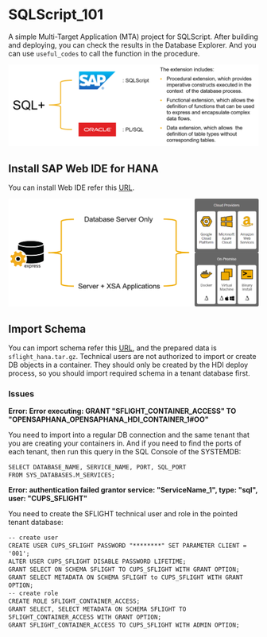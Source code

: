 # SQLScript_101
A simple Multi-Target Application (MTA) project for SQLScript. After building and deploying, you can check the results in the Database Explorer. And you can use `useful_codes` to call the function in the procedure.

![](https://raw.githubusercontent.com/ICHIGOI7E/mdpics/master/SQLScript/2.jpg)
## Install SAP Web IDE for HANA
You can install Web IDE refer this [URL](https://developers.sap.com/sea/topics/sap-hana-express.html).

![](https://raw.githubusercontent.com/ICHIGOI7E/mdpics/master/SQLScript/1.jpg)
## Import Schema
You can import schema refer this [URL](https://blogs.sap.com/2018/12/18/howto-import-sflight-sample-data-into-sap-hana-from-a-local-computer/), and the prepared data is `sflight_hana.tar.gz`.
Technical users are not authorized to import or create DB objects in a container. They should only be created by the HDI deploy process, so you should import required schema in a tenant database first.
### Issues
**Error: Error executing: GRANT "SFLIGHT_CONTAINER_ACCESS" TO "OPENSAPHANA_OPENSAPHANA_HDI_CONTAINER_1#OO"**

You need to import into a regular DB connection and the same tenant that you are creating your containers in. And if you need to find the ports of each tenant, then run this query in the SQL Console of the SYSTEMDB:
```
SELECT DATABASE_NAME, SERVICE_NAME, PORT, SQL_PORT
FROM SYS_DATABASES.M_SERVICES;
```
**Error: authentication failed grantor service: "ServiceName_1", type: "sql", user: "CUPS_SFLIGHT"**

You need to create the SFLIGHT technical user and role in the pointed tenant database:
```
-- create user
CREATE USER CUPS_SFLIGHT PASSWORD "********" SET PARAMETER CLIENT = '001';
ALTER USER CUPS_SFLIGHT DISABLE PASSWORD LIFETIME;
GRANT SELECT ON SCHEMA SFLIGHT TO CUPS_SFLIGHT WITH GRANT OPTION;
GRANT SELECT METADATA ON SCHEMA SFLIGHT to CUPS_SFLIGHT WITH GRANT OPTION;
-- create role
CREATE ROLE SFLIGHT_CONTAINER_ACCESS;
GRANT SELECT, SELECT METADATA ON SCHEMA SFLIGHT TO SFLIGHT_CONTAINER_ACCESS WITH GRANT OPTION;
GRANT SFLIGHT_CONTAINER_ACCESS TO CUPS_SFLIGHT WITH ADMIN OPTION;
```
